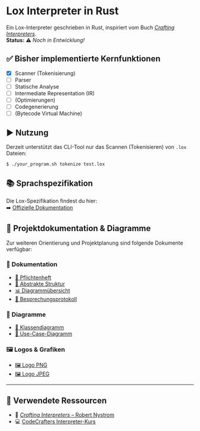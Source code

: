 # Lox Interpreter in Rust

Ein Lox-Interpreter geschrieben in Rust, inspiriert vom Buch [_Crafting Interpreters_](https://craftinginterpreters.com/).  
**Status:** ⚠️ _Noch in Entwicklung!_

## ✅ Bisher implementierte Kernfunktionen

- [x] Scanner (Tokenisierung)
- [ ] Parser
- [ ] Statische Analyse
- [ ] Intermediate Representation (IR)
- [ ] (Optimierungen)
- [ ] Codegenerierung
- [ ] (Bytecode Virtual Machine)

## ▶️ Nutzung

Derzeit unterstützt das CLI-Tool nur das Scannen (Tokenisieren) von `.lox` Dateien:

```bash
$ ./your_program.sh tokenize test.lox
```

## 📚 Sprachspezifikation

Die Lox-Spezifikation findest du hier:  
➡️ [Offizielle Dokumentation](https://craftinginterpreters.com/the-lox-language.html)

## 📂 Projektdokumentation & Diagramme

Zur weiteren Orientierung und Projektplanung sind folgende Dokumente verfügbar:

### 📄 Dokumentation

- [📜 Pflichtenheft](./assets/007%20%20%20pflichtenheft.md)
- [🧱 Abstrakte Struktur](./assets/003%20%20%20abstract.md)
- [📊 Diagrammübersicht](./assets/004%20%20%20diagramms.md)
- [📅 Besprechungsprotokoll](./assets/002%20%20%20protokoll.md)

### 🧩 Diagramme

- [📌 Klassendiagramm](./assets/Klassendiagramm.png)
- [🎯 Use-Case-Diagramm](./assets/008%20%20%20Use_Case_Diagramm.png)

### 🖼️ Logos & Grafiken

- [🖼️ Logo PNG](./assets/001%20%20%20logo.png)
- [🖼️ Logo JPEG](./assets/006%20%20%20logo.jpeg)

---

## 📖 Verwendete Ressourcen

- 📘 [_Crafting Interpreters_ – Robert Nystrom](https://craftinginterpreters.com/)
- 💻 [CodeCrafters Interpreter-Kurs](https://app.codecrafters.io/courses/interpreter/introduction)
